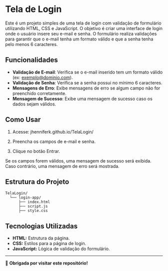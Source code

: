 # Tela de Login

Este é um projeto simples de uma tela de login com validação de formulário utilizando HTML, CSS e JavaScript. O objetivo é criar uma interface de login onde o usuário insere seu e-mail e senha. O formulário realiza validações para garantir que o e-mail tenha um formato válido e que a senha tenha pelo menos 6 caracteres.

## Funcionalidades

- **Validação de E-mail**: Verifica se o e-mail inserido tem um formato válido (ex: exemplo@dominio.com).
- **Validação de Senha**: Verifica se a senha possui no mínimo 6 caracteres.
- **Mensagens de Erro**: Exibe mensagens de erro se algum campo não for preenchido corretamente.
- **Mensagem de Sucesso**: Exibe uma mensagem de sucesso caso os dados sejam válidos.

## Como Usar

1. Acesse: jhenniferk.github.io/TelaLogin/

2. Preencha os campos de e-mail e senha.

3. Clique no botão Entrar.

Se os campos forem válidos, uma mensagem de sucesso será exibida. Caso contrário, uma mensagem de erro será mostrada.

## Estrutura do Projeto

```plaintext
TelaLogin/
  └── login-app/
      ├── index.html
      ├── script.js
      ├── style.css
```

## Tecnologias Utilizadas

- **HTML:** Estrutura da página.
- **CSS:** Estilos para a página de login.
- **JavaScript:** Lógica de validação do formulário.

---

🖤 **Obrigada por visitar este repositório!**

